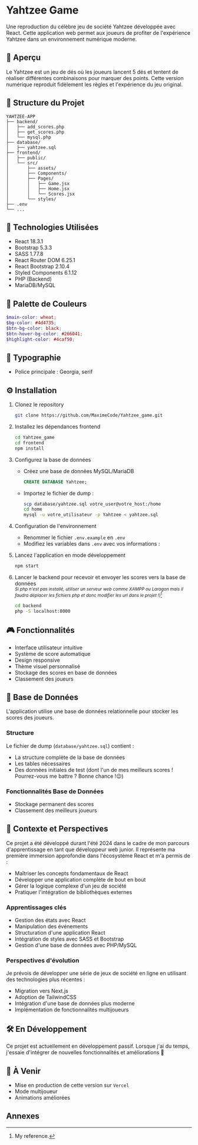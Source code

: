 # Yahtzee Game

Une reproduction du célèbre jeu de société Yahtzee développée avec React. Cette application web permet aux joueurs de profiter de l'expérience Yahtzee dans un environnement numérique moderne.

## 🎲 Aperçu

Le Yahtzee est un jeu de dés où les joueurs lancent 5 dés et tentent de réaliser différentes combinaisons pour marquer des points. Cette version numérique reproduit fidèlement les règles et l'expérience du jeu original.

## 📁 Structure du Projet

```
YAHTZEE-APP
├── backend/
│   ├── add_scores.php
│   ├── get_scores.php
│   └── mysql.php
├── database/
│   ├── yahtzee.sql
├── frontend/
│   ├── public/
│   └── src/
│       ├── assets/
│       ├── Components/
│       ├── Pages/
│       │   ├── Game.jsx
│       │   ├── Home.jsx
│       │   └── Scores.jsx
│       └── styles/
├── .env
└── ...
```

## 🚀 Technologies Utilisées

- React 18.3.1
- Bootstrap 5.3.3
- SASS 1.77.8
- React Router DOM 6.25.1
- React Bootstrap 2.10.4
- Styled Components 6.1.12
- PHP (Backend)
- MariaDB/MySQL

## 🎨 Palette de Couleurs

```scss
$main-color: wheat;
$bg-color: #4d4735;
$btn-bg-color: black;
$btn-hover-bg-color: #266041;
$highlight-color: #4caf50;
```

## 📜 Typographie

- Police principale : Georgia, serif

## ⚙️ Installation

1. Clonez le repository

    ```bash
    git clone https://github.com/MaximeCode/Yahtzee_game.git
    ```

2. Installez les dépendances frontend

    ```bash
    cd Yahtzee_game
    cd frontend
    npm install
    ```

3. Configurez la base de données

    - Créez une base de données MySQL/MariaDB
      
      ```sql
      CREATE DATABASE Yahtzee;
      ```
    - Importez le fichier de dump :

      ```bash
      scp database/yahtzee.sql votre_user@votre_host:/home
      cd home
      mysql -u votre_utilisateur -p Yahtzee < yahtzee.sql
      ```

4. Configuration de l'environnement

    - Renommer le fichier `.env.example` en `.env`
    - Modifiez les variables dans `.env` avec vos informations :

5. Lancez l'application en mode développement

    ```bash
    npm start
    ```

6. Lancer le backend pour recevoir et envoyer les scores vers la base de données  
<sub>*Si php n'est pas installé, utiliser un serveur web comme XAMPP ou Laragon mais il faudra déplacer les fichiers php et donc modifier les url dans le projet !)*[^1]</sub>

    ```bash
    cd backend
    php -S localhost:8000
    ```

## 🎮 Fonctionnalités

- Interface utilisateur intuitive
- Système de score automatique
- Design responsive
- Thème visuel personnalisé
- Stockage des scores en base de données
- Classement des joueurs

## 💾 Base de Données

L'application utilise une base de données relationnelle pour stocker les scores des joueurs.

### Structure

Le fichier de dump (`database/yahtzee.sql`) contient :

- La structure complète de la base de données
- Les tables nécessaires
- Des données initiales de test (dont l'un de mes meilleurs scores ! Pourrez-vous me battre ? Bonne chance !😉)

### Fonctionnalités Base de Données

- Stockage permanent des scores
- Classement des meilleurs joueurs

## 📝 Contexte et Perspectives

Ce projet a été développé durant l'été 2024 dans le cadre de mon parcours d'apprentissage en tant que développeur web junior. Il représente ma première immersion approfondie dans l'écosystème React et m'a permis de :

- Maîtriser les concepts fondamentaux de React
- Développer une application complète de bout en bout
- Gérer la logique complexe d'un jeu de société
- Pratiquer l'intégration de bibliothèques externes

### Apprentissages clés

- Gestion des états avec React
- Manipulation des événements
- Structuration d'une application React
- Intégration de styles avec SASS et Bootstrap
- Gestion d'une base de données avec PHP/MySQL

### Perspectives d'évolution

Je prévois de développer une série de jeux de société en ligne en utilisant des technologies plus récentes :

- Migration vers Next.js
- Adoption de TailwindCSS
- Intégration d'une base de données plus moderne
- Implémentation de fonctionnalités multijoueurs

## 🛠️ En Développement

Ce projet est actuellement en développement passif. Lorsque j'ai du temps, j'essaie d'intégrer de nouvelles fonctionnalités et améliorations 🔧

## 🎯 À Venir

- Mise en production de cette version sur `Vercel`
- Mode multijoueur
- Animations améliorées


## Annexes

[^1]: My reference.
